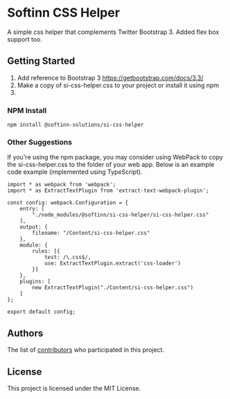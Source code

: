 # Softinn CSS Helper

A simple css helper that complements Twitter Bootstrap 3. Added flex box support too.

## Getting Started

1. Add reference to Bootstrap 3 https://getbootstrap.com/docs/3.3/
2. Make a copy of si-css-helper.css to your project or install it using npm
3. 
### NPM Install

```
npm install @softinn-solutions/si-css-helper
```

### Other Suggestions
If you're using the npm package, you may consider using WebPack to copy the si-css-helper.css to the folder of your web app. Below is an example code example (implemented using TypeScript).
```
import * as webpack from 'webpack';
import * as ExtractTextPlugin from 'extract-text-webpack-plugin';

const config: webpack.Configuration = {
    entry: [
        "./node_modules/@softinn/si-css-helper/si-css-helper.css"
    ],
    output: {
        filename: "/Content/si-css-helper.css"
    },
    module: {
        rules: [{
            test: /\.css$/,
            use: ExtractTextPlugin.extract('css-loader')
        }]
    },
    plugins: [
        new ExtractTextPlugin("./Content/si-css-helper.css")
    ]
};

export default config;
```

## Authors

The list of [contributors](https://github.com/Softinn-Solutions/si-css-helper/graphs/contributors) who participated in this project.

## License

This project is licensed under the MIT License.
